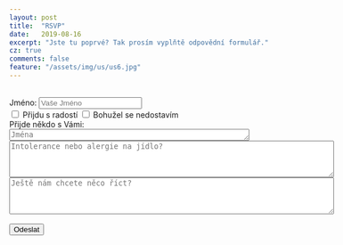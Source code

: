 ```yaml
---
layout: post
title:  "RSVP"
date:   2019-08-16
excerpt: "Jste tu poprvé? Tak prosím vyplňtě odpovědní formulář."
cz: true
comments: false
feature: "/assets/img/us/us6.jpg"
---
```

<br/>
<form action="http://getsimpleform.com/messages?form_api_token=e184e367746131b0bf2461bad87f8cd4" method="post">
<label for='name'>Jméno:       </label><input type='text' id='name' name='name' placeholder='Vaše Jméno'/><br/>
<div class="checkbox"><label><input type="checkbox" name='contact' value='Yes'>  Přijdu s radostí
<input type="checkbox" name='contact' value='No'>  Bohužel se nedostavím <br/></label></div>
Přijde někdo s Vámi:  <textarea id='message' name='message' placeholder='Jména' rows='1' cols='51'></textarea><br/>
<textarea id='message' name='message' placeholder='Intolerance nebo alergie na jídlo?' rows='4' cols='70'></textarea><br/>
<textarea id='message' name='message' placeholder='Ještě nám chcete něco říct?' rows='4' cols='70'></textarea><br/><br/>
<input type='submit' value='Odeslat'/>
<input type="hidden" name="redirect_to" value="https://helena-benoit.github.io/"/>	
</form>

